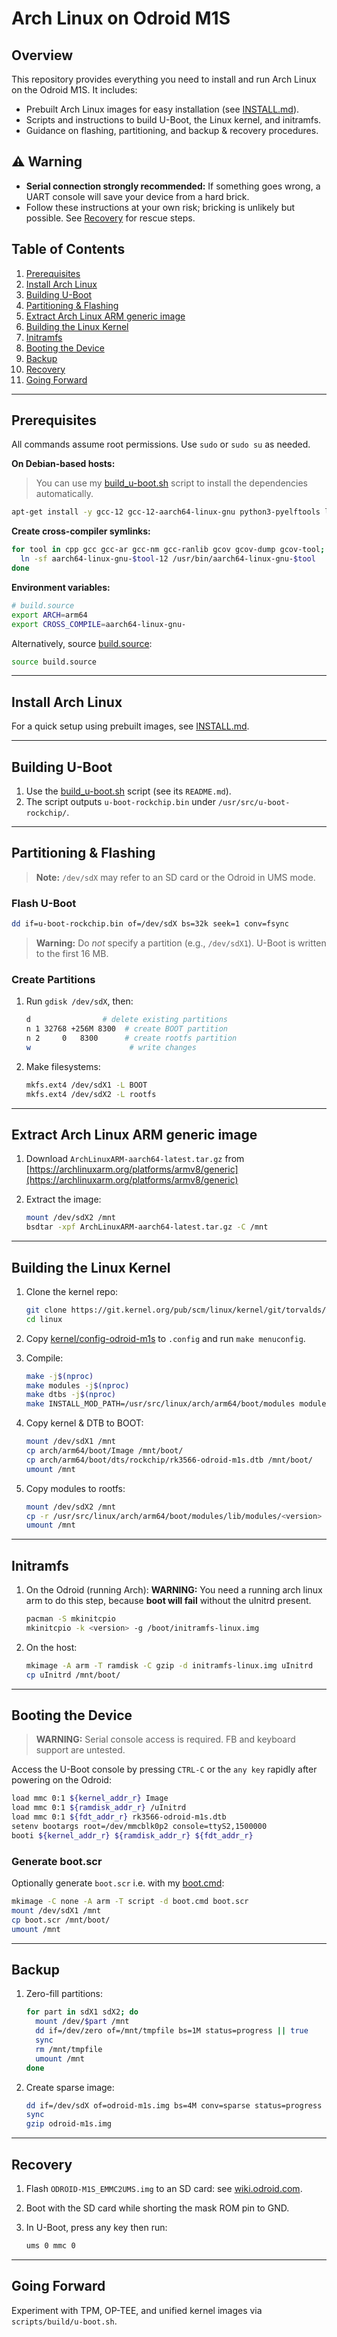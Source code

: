 # Arch Linux on Odroid M1S

## Overview

This repository provides everything you need to install and run Arch Linux on the Odroid M1S. It includes:

* Prebuilt Arch Linux images for easy installation (see [INSTALL.md](INSTALL.md)).
* Scripts and instructions to build U-Boot, the Linux kernel, and initramfs.
* Guidance on flashing, partitioning, and backup & recovery procedures.

## ⚠️ Warning

* **Serial connection strongly recommended:** If something goes wrong, a UART console will save your device from a hard brick.
* Follow these instructions at your own risk; bricking is unlikely but possible. See [Recovery](#recovery) for rescue steps.

## Table of Contents

1. [Prerequisites](#prerequisites)
2. [Install Arch Linux](#install-arch-linux)
3. [Building U-Boot](#building-u-boot)
4. [Partitioning & Flashing](#partitioning--flashing)
5. [Extract Arch Linux ARM generic image](#extract-arch-linux-arm-generic-image)
6. [Building the Linux Kernel](#building-the-linux-kernel)
7. [Initramfs](#initramfs)
8. [Booting the Device](#booting-the-device)
9. [Backup](#backup)
10. [Recovery](#recovery)
11. [Going Forward](#going-forward)

---

## Prerequisites

All commands assume root permissions. Use `sudo` or `sudo su` as needed.

**On Debian-based hosts:**

> You can use my [build\_u-boot.sh](https://github.com/jonesthefox/odroid-m1s-arch/tree/main/scripts/build/u-boot) script to install the dependencies automatically.

```bash
apt-get install -y gcc-12 gcc-12-aarch64-linux-gnu python3-pyelftools libgnutls28-dev uuid-dev u-boot-tools git wget bsdtar
```

**Create cross-compiler symlinks:**

```bash
for tool in cpp gcc gcc-ar gcc-nm gcc-ranlib gcov gcov-dump gcov-tool; do
  ln -sf aarch64-linux-gnu-$tool-12 /usr/bin/aarch64-linux-gnu-$tool
done
```

**Environment variables:**

```bash
# build.source
export ARCH=arm64
export CROSS_COMPILE=aarch64-linux-gnu-
```

Alternatively, source [build.source](https://github.com/jonesthefox/odroid-m1s-arch/blob/main/scripts/build/build.source):

```bash
source build.source
```

---

## Install Arch Linux

For a quick setup using prebuilt images, see [INSTALL.md](INSTALL.md).

---

## Building U-Boot

1. Use the [build\_u-boot.sh](https://github.com/jonesthefox/odroid-m1s-arch/tree/main/scripts/build/u-boot) script (see its `README.md`).
2. The script outputs `u-boot-rockchip.bin` under `/usr/src/u-boot-rockchip/`.

---

## Partitioning & Flashing

> **Note:** `/dev/sdX` may refer to an SD card or the Odroid in UMS mode.

### Flash U-Boot

```bash
dd if=u-boot-rockchip.bin of=/dev/sdX bs=32k seek=1 conv=fsync
```

> **Warning:** Do *not* specify a partition (e.g., `/dev/sdX1`). U-Boot is written to the first 16 MB.

### Create Partitions

1. Run `gdisk /dev/sdX`, then:

   ```bash
   d                # delete existing partitions
   n 1 32768 +256M 8300  # create BOOT partition
   n 2     0   8300      # create rootfs partition
   w                      # write changes
   ```
2. Make filesystems:

   ```bash
   mkfs.ext4 /dev/sdX1 -L BOOT
   mkfs.ext4 /dev/sdX2 -L rootfs
   ```

---

## Extract Arch Linux ARM generic image

1. Download `ArchLinuxARM-aarch64-latest.tar.gz` from [https://archlinuxarm.org/platforms/armv8/generic](https://archlinuxarm.org/platforms/armv8/generic)

2. Extract the image:
   ```bash
   mount /dev/sdX2 /mnt
   bsdtar -xpf ArchLinuxARM-aarch64-latest.tar.gz -C /mnt
   ```

---

## Building the Linux Kernel

1. Clone the kernel repo:

   ```bash
   git clone https://git.kernel.org/pub/scm/linux/kernel/git/torvalds/linux.git
   cd linux
   ```
2. Copy [kernel/config-odroid-m1s](https://github.com/jonesthefox/odroid-m1s-arch/blob/main/kernel/config-odroid-m1s) to `.config` and run `make menuconfig`.
3. Compile:

   ```bash
   make -j$(nproc)
   make modules -j$(nproc)
   make dtbs -j$(nproc)
   make INSTALL_MOD_PATH=/usr/src/linux/arch/arm64/boot/modules modules_install
   ```
4. Copy kernel & DTB to BOOT:

   ```bash
   mount /dev/sdX1 /mnt
   cp arch/arm64/boot/Image /mnt/boot/
   cp arch/arm64/boot/dts/rockchip/rk3566-odroid-m1s.dtb /mnt/boot/
   umount /mnt
   ```
5. Copy modules to rootfs:

   ```bash
   mount /dev/sdX2 /mnt
   cp -r /usr/src/linux/arch/arm64/boot/modules/lib/modules/<version> /mnt/lib/modules/
   umount /mnt
   ```

---

## Initramfs

1. On the Odroid (running Arch):
   **WARNING:** You need a running arch linux arm to do this step, because **boot will fail** without the uInitrd present.
   ```bash
   pacman -S mkinitcpio
   mkinitcpio -k <version> -g /boot/initramfs-linux.img
   ```
2. On the host:

   ```bash
   mkimage -A arm -T ramdisk -C gzip -d initramfs-linux.img uInitrd
   cp uInitrd /mnt/boot/
   ```

---

## Booting the Device

> **WARNING:** Serial console access is required. FB and keyboard support are untested.

Access the U-Boot console by pressing `CTRL-C` or the `any key` rapidly after powering on the Odroid:

```bash
load mmc 0:1 ${kernel_addr_r} Image
load mmc 0:1 ${ramdisk_addr_r} /uInitrd
load mmc 0:1 ${fdt_addr_r} rk3566-odroid-m1s.dtb
setenv bootargs root=/dev/mmcblk0p2 console=ttyS2,1500000
booti ${kernel_addr_r} ${ramdisk_addr_r} ${fdt_addr_r}
```

### Generate boot.scr
Optionally generate `boot.scr` i.e. with my [boot.cmd](https://github.com/jonesthefox/odroid-m1s-arch/blob/main/scripts/u-boot/boot.cmd):

```bash
mkimage -C none -A arm -T script -d boot.cmd boot.scr
mount /dev/sdX1 /mnt
cp boot.scr /mnt/boot/
umount /mnt
```

---

## Backup

1. Zero-fill partitions:

   ```bash
   for part in sdX1 sdX2; do
     mount /dev/$part /mnt
     dd if=/dev/zero of=/mnt/tmpfile bs=1M status=progress || true
     sync
     rm /mnt/tmpfile
     umount /mnt
   done
   ```
2. Create sparse image:

   ```bash
   dd if=/dev/sdX of=odroid-m1s.img bs=4M conv=sparse status=progress
   sync
   gzip odroid-m1s.img
   ```

---

## Recovery

1. Flash `ODROID-M1S_EMMC2UMS.img` to an SD card: see [wiki.odroid.com](https://wiki.odroid.com/odroid-m1s/getting_started/os_installation_guide?redirect=1#install_over_usb_from_pc).
2. Boot with the SD card while shorting the mask ROM pin to GND.
3. In U-Boot, press any key then run:

   ```bash
   ums 0 mmc 0
   ```

---

## Going Forward

Experiment with TPM, OP-TEE, and unified kernel images via `scripts/build/u-boot.sh`.
